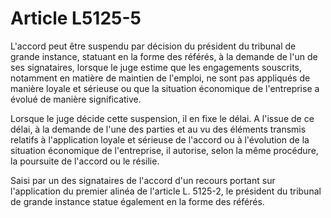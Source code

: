 # Article L5125-5

 

L'accord peut être suspendu par décision du président du tribunal de grande instance, statuant en la forme des référés, à la demande de l'un de ses signataires, lorsque le juge estime que les engagements souscrits, notamment en matière de maintien de l'emploi, ne sont pas appliqués de manière loyale et sérieuse ou que la situation économique de l'entreprise a évolué de manière significative.

Lorsque le juge décide cette suspension, il en fixe le délai. A l'issue de ce délai, à la demande de l'une des parties et au vu des éléments transmis relatifs à l'application loyale et sérieuse de l'accord ou à l'évolution de la situation économique de l'entreprise, il autorise, selon la même procédure, la poursuite de l'accord ou le résilie.

Saisi par un des signataires de l'accord d'un recours portant sur l'application du premier alinéa de l'article L. 5125-2, le président du tribunal de grande instance statue également en la forme des référés.